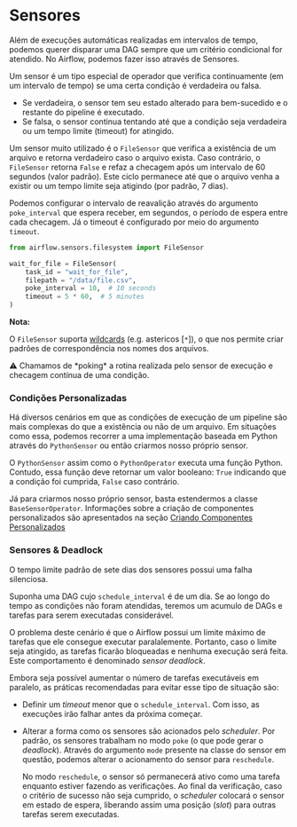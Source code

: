 # Sensores

Além de execuções automáticas realizadas em intervalos de tempo, podemos querer disparar uma DAG sempre que um critério condicional for atendido. No Airflow, podemos fazer isso através de Sensores.

Um sensor é um tipo especial de operador que verifica continuamente (em um intervalo de tempo) se uma certa condição é verdadeira ou falsa.

- Se verdadeira, o sensor tem seu estado alterado para bem-sucedido e o restante do pipeline é executado.
- Se falsa, o sensor continua tentando até que a condição seja verdadeira ou um tempo limite (timeout) for atingido.

Um sensor muito utilizado é o `FileSensor` que verifica a existência de um arquivo e retorna verdadeiro caso o arquivo exista. Caso contrário, o `FileSensor` retorna `False` e refaz a checagem após um intervalo de 60 segundos (valor padrão). Este ciclo permanece até que o arquivo venha a existir ou um tempo limite seja atigindo (por padrão, 7 dias).

Podemos configurar o intervalo de reavalição através do argumento `poke_interval` que espera receber, em segundos, o período de espera entre cada checagem. Já o timeout é configurado por meio do argumento `timeout`.

```python
from airflow.sensors.filesystem import FileSensor

wait_for_file = FileSensor(
    task_id = "wait_for_file",
    filepath = "/data/file.csv",
    poke_interval = 10,  # 10 seconds
    timeout = 5 * 60,  # 5 minutes
)
```

**Nota:**

O `FileSensor` suporta [wildcards](https://ahayasic.github.io/apache-airflow-in-a-nutshell/content/building_pipelines/scheduling_and_sensors/#) (e.g. astericos [`*`]), o que nos permite criar padrões de correspondência nos nomes dos arquivos.

<aside>
⚠️ Chamamos de *poking* a rotina realizada pelo sensor de execução e checagem contínua de uma condição.

</aside>

### Condições Personalizadas

Há diversos cenários em que as condições de execução de um pipeline são mais complexas do que a existência ou não de um arquivo. Em situações como essa, podemos recorrer a uma implementação baseada em Python através do `PythonSensor` ou então criarmos nosso próprio sensor.

O `PythonSensor` assim como o `PythonOperator` executa uma função Python. Contudo, essa função deve retornar um valor booleano: `True` indicando que a condição foi cumprida, `False` caso contrário.

Já para criarmos nosso próprio sensor, basta estendermos a classe `BaseSensorOperator`. Informações sobre a criação de componentes personalizados são apresentados na seção [Criando Componentes Personalizados](https://ahayasic.github.io/apache-airflow-in-a-nutshell/content/going_deeper/creating_custom_components/)

### Sensores & Deadlock

O tempo limite padrão de sete dias dos sensores possui uma falha silenciosa.

Suponha uma DAG cujo `schedule_interval` é de um dia. Se ao longo do tempo as condições não foram atendidas, teremos um acumulo de DAGs e tarefas para serem executadas considerável.

O problema deste cenário é que o Airflow possui um limite máximo de tarefas que ele consegue executar paralalemente. Portanto, caso o limite seja atingido, as tarefas ficarão bloqueadas e nenhuma execução será feita. Este comportamento é denominado *sensor deadlock*.

Embora seja possível aumentar o número de tarefas executáveis em paralelo, as práticas recomendadas para evitar esse tipo de situação são:

- Definir um *timeout* menor que o `schedule_interval`. Com isso, as execuções irão falhar antes da próxima começar.
- Alterar a forma como os sensores são acionados pelo *scheduler*. Por padrão, os sensores trabalham no modo `poke` (o que pode gerar o *deadlock*). Através do argumento `mode` presente na classe do sensor em questão, podemos alterar o acionamento do sensor para `reschedule`.
    
    No modo `reschedule`, o sensor só permanecerá ativo como uma tarefa enquanto estiver fazendo as verificações. Ao final da verificação, caso o critério de sucesso não seja cumprido, o *scheduler* colocará o sensor em estado de espera, liberando assim uma posição (*slot*) para outras tarefas serem executadas.